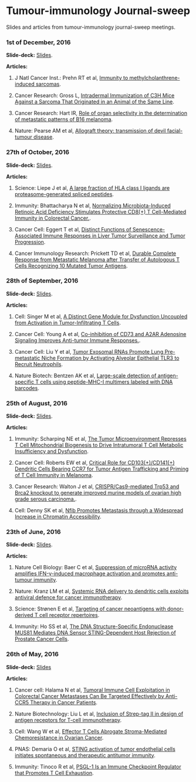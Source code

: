 # Tumour-immunology Journal-sweep

Slides and articles from tumour-immunology journal-sweep meetings.

### 1st of December, 2016

<b>Slide-deck:</b> <a href="https://drive.google.com/file/d/0Bz7jHjHQ8OpWTmdRYjZINjdNWnc/view?usp=sharing">Slides</a>.

<b>Articles:</b>

1. J Natl Cancer Inst.: Prehn RT et al, <a href="https://www.ncbi.nlm.nih.gov/pubmed/13502695">Immunity to methylcholanthrene-induced sarcomas</a>.

2. Cancer Research: Gross L, <a href="http://cancerres.aacrjournals.org/content/3/5/326">Intradermal Immunization of C3H Mice Against a Sarcoma That Originated in an Animal of the Same Line</a>.

3. Cancer Research: Hart IR, <a href="https://www.ncbi.nlm.nih.gov/pubmed/?term=7388794">Role of organ selectivity in the determination of metastatic patterns of B16 melanoma</a>.

4. Nature: Pearse AM et al, <a href="https://www.ncbi.nlm.nih.gov/pubmed/16452970">Allograft theory: transmission of devil facial-tumour disease</a>.

### 27th of October, 2016

<b>Slide-deck:</b> <a href="https://drive.google.com/file/d/0Bz7jHjHQ8OpWWm1YemduRG5iWGM/view?usp=sharing">Slides</a>.

<b>Articles:</b>

1. Science: Liepe J et al, <a href="http://science.sciencemag.org/content/354/6310/354">A large fraction of HLA class I ligands are proteasome-generated spliced peptides</a>.

2. Immunity: Bhattacharya N et al, <a href="https://www.ncbi.nlm.nih.gov/pubmed/27590114">Normalizing Microbiota-Induced Retinoic Acid Deficiency Stimulates Protective CD8(+) T Cell-Mediated Immunity in Colorectal Cancer.</a>.

3. Cancer Cell: Eggert T et al, <a href="https://www.ncbi.nlm.nih.gov/pubmed/27728804">Distinct Functions of Senescence-Associated Immune Responses in Liver Tumor Surveillance and Tumor Progression</a>. 

4. Cancer Immunology Research: Prickett TD et al, <a href="https://www.ncbi.nlm.nih.gov/pubmed/27312342">Durable Complete Response from Metastatic Melanoma after Transfer of Autologous T Cells Recognizing 10 Mutated Tumor Antigens</a>.

### 28th of September, 2016

<b>Slide-deck:</b> <a href="https://drive.google.com/file/d/0Bz7jHjHQ8OpWNU1fQ1dBRzNCTTA/view?usp=sharing">Slides</a>.

<b>Articles:</b>

1. Cell: Singer M et al, <a href="https://www.ncbi.nlm.nih.gov/pubmed/27610572">A Distinct Gene Module for Dysfunction Uncoupled from Activation in Tumor-Infiltrating T Cells</a>.

2. Cancer Cell: Young A et al, <a href="https://www.ncbi.nlm.nih.gov/pubmed/27622332">Co-inhibition of CD73 and A2AR Adenosine Signaling Improves Anti-tumor Immune Responses.</a>.

3. Cancer Cell: Liu Y et al, <a href="https://www.ncbi.nlm.nih.gov/pubmed/27505671">Tumor Exosomal RNAs Promote Lung Pre-metastatic Niche Formation by Activating Alveolar Epithelial TLR3 to Recruit Neutrophils</a>.

4. Nature Biotech: Bentzen AK et al, <a href="https://www.ncbi.nlm.nih.gov/pubmed/27571370">Large-scale detection of antigen-specific T cells using peptide-MHC-I multimers labeled with DNA barcodes</a>.

### 25th of August, 2016

<b>Slide-deck:</b> <a href="https://drive.google.com/file/d/0Bz7jHjHQ8OpWYk1RTDhULUlUTjA/view?usp=sharing">Slides</a>.

<b>Articles:</b>

1. Immunity: Scharping NE et al, <a href="http://www.ncbi.nlm.nih.gov/pubmed/27496732">The Tumor Microenvironment Represses T Cell Mitochondrial Biogenesis to Drive Intratumoral T Cell Metabolic Insufficiency and Dysfunction</a>.

2. Cancer Cell: Roberts EW et al, <a href="http://www.ncbi.nlm.nih.gov/pubmed/27424807">Critical Role for CD103(+)/CD141(+) Dendritic Cells Bearing CCR7 for Tumor Antigen Trafficking and Priming of T Cell Immunity in Melanoma</a>.

3. Cancer Research: Walton J et al, <a href="http://www.ncbi.nlm.nih.gov/pubmed/27530326">CRISPR/Cas9-mediated Trp53 and Brca2 knockout to generate improved murine models of ovarian high grade serous carcinoma.</a>.

4. Cell: Denny SK et al, <a href="http://www.ncbi.nlm.nih.gov/pubmed/27374332">Nfib Promotes Metastasis through a Widespread Increase in Chromatin Accessibility</a>.

### 23th of June, 2016

<b>Slide-deck:</b> 
<a href="https://drive.google.com/open?id=0Bz7jHjHQ8OpWOXFrU0FYbzIzYUk">Slides</a>.

<b>Articles:</b>

1. Nature Cell Biology: Baer C et al, <a href="http://www.ncbi.nlm.nih.gov/pubmed/27295554">Suppression of microRNA activity amplifies IFN-γ-induced macrophage activation and promotes anti-tumour immunity</a>.

2. Nature: Kranz LM et al, <a href="http://www.ncbi.nlm.nih.gov/pubmed/27281205">Systemic RNA delivery to dendritic cells exploits antiviral defence for cancer immunotherapy</a>.

3. Science: Strønen E et al, <a href="http://www.ncbi.nlm.nih.gov/pubmed/27198675">Targeting of cancer neoantigens with donor-derived T cell receptor repertoires</a>.

4. Immunity: Ho SS et al, <a href="http://www.ncbi.nlm.nih.gov/pubmed/27178469">The DNA Structure-Specific Endonuclease MUS81 Mediates DNA Sensor STING-Dependent Host Rejection of Prostate Cancer Cells</a>.

### 26th of May, 2016

<b>Slide-deck:</b> 
<a href="https://drive.google.com/file/d/0Bz7jHjHQ8OpWaHVFUWtJeU1DZ0E/view?usp=sharing">Slides</a>

<b>Articles:</b>

1. Cancer cell: Halama N et al, <a href="http://www.ncbi.nlm.nih.gov/pubmed/27070705">Tumoral Immune Cell Exploitation in Colorectal Cancer Metastases Can Be Targeted Effectively by Anti-CCR5 Therapy in Cancer Patients</a>.

2. Nature Biotechnology: Liu L et al, <a href="http://www.ncbi.nlm.nih.gov/pubmed/26900664">Inclusion of Strep-tag II in design of antigen receptors for T-cell immunotherapy</a>.

3. Cell: Wang W et al, <a href="http://www.ncbi.nlm.nih.gov/pubmed/27133165">Effector T Cells Abrogate Stroma-Mediated Chemoresistance in Ovarian Cancer</a>.

4. PNAS: Demaria O et al, <a href="http://www.ncbi.nlm.nih.gov/pubmed/26607445">STING activation of tumor endothelial cells initiates spontaneous and therapeutic antitumor immunity</a>.

5. Immunity: Tinoco R et al, <a href="http://www.ncbi.nlm.nih.gov/pubmed/27192578">PSGL-1 Is an Immune Checkpoint Regulator that Promotes T Cell Exhaustion</a>.
